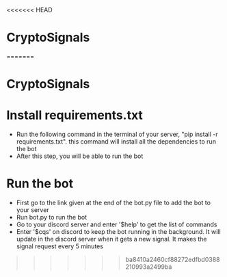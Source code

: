 <<<<<<< HEAD
# CryptoSignals
=======
# CryptoSignals

# Install requirements.txt
* Run the following command in the terminal of your server, "pip install -r requirements.txt". this command will install all the dependencies to run the bot
* After this step, you will be able to run the bot

# Run the bot
* First go to the link given at the end of the bot.py file to add the bot to your server
* Run bot.py to run the bot
* Go to your discord server and enter '$help' to get the list of commands
* Enter '$cqs' on discord to keep the bot running in the background. It will update in the discord server when it gets a new signal. It makes the signal request every 5 minutes
>>>>>>> ba8410a2460cf88272edfbd0388210993a2499ba
